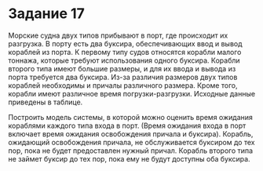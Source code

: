 # Задание 17
Морские судна двух типов прибывают в порт, где происходит их разгрузка. В порту есть два буксира, обеспечивающих ввод и вывод кораблей из порта. К первому типу судов относятся корабли малого тоннажа, которые требуют использования одного буксира. Корабли второго типа имеют большие размеры, и для их ввода и вывода из порта требуется два буксира. Из-за различия размеров двух типов кораблей необходимы и причалы различного размера. Кроме того, корабли имеют различное время погрузки-разгрузки. Исходные данные приведены в таблице.

Построить модель системы, в которой можно оценить время ожидания кораблями каждого типа входа в порт. (Время ожидания входа в порт включает время ожидания освобождения причала и буксира). Корабль, ожидающий освобождения причала, не обслуживается буксиром до тех пор, пока не будет предоставлен нужный причал. Корабль второго типа не займет буксир до тех пор, пока ему не будут доступны оба буксира.